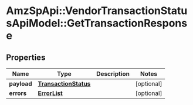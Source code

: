 # AmzSpApi::VendorTransactionStatusApiModel::GetTransactionResponse

## Properties
Name | Type | Description | Notes
------------ | ------------- | ------------- | -------------
**payload** | [**TransactionStatus**](TransactionStatus.md) |  | [optional] 
**errors** | [**ErrorList**](ErrorList.md) |  | [optional] 

